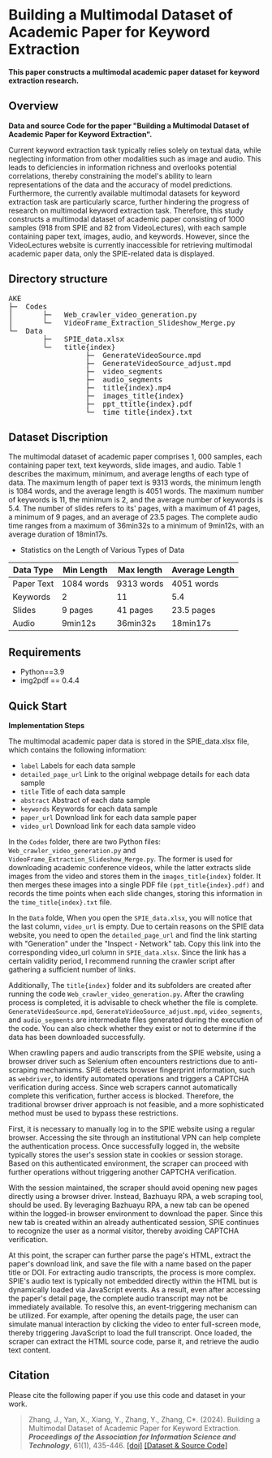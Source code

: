 # Building a Multimodal Dataset of Academic Paper for Keyword Extraction
**This paper constructs a multimodal academic paper dataset for keyword extraction research.**
## Overview
**Data and source Code for the paper "Building a Multimodal Dataset of Academic Paper for Keyword Extraction".**

Current keyword extraction task typically relies solely on textual data, while neglecting information from other modalities such as image and audio. This leads to deficiencies in information richness and overlooks potential correlations, thereby constraining the model's ability to learn representations of the data and the accuracy of model predictions. Furthermore, the currently available multimodal datasets for keyword extraction task are particularly scarce, further hindering the progress of research on multimodal keyword extraction task. Therefore, this study constructs a multimodal dataset of academic paper consisting of 1000 samples (918 from SPIE and 82 from VideoLectures), with each sample containing paper text, images, audio, and keywords. However, since the VideoLectures website is currently inaccessible for retrieving multimodal academic paper data, only the SPIE-related data is displayed.
## Directory structure
<pre>
AKE                                                              Root directory
├─  Codes 
│       ├─   Web_crawler_video_generation.py                     Download academic conference videos
│       └─   VideoFrame_Extraction_Slideshow_Merge.py            Extract slides from the video and switch time nodes
└─  Data
        ├─   SPIE_data.xlsx                                     Store SPIE data information
        └─   title{index}
                  ├─  GenerateVideoSource.mpd                    The website retrieves the mpd file of the video
                  ├─  GenerateVideoSource_adjust.mpd             Modify and adjust the mpd file
                  ├─  video_segments                             Multiple video segments
                  ├─  audio_segments                             Multiple audio segments
                  ├─  title{index}.mp4                           A video composed of multiple segments
                  ├─  images_title{index}                        Folder for storing slide images
                  ├─  ppt_ttitle{index}.pdf                      PDF file of slide image synthesis
                  └─  time_title{index}.txt                      Time nodes for switching between each slide
</pre>
## Dataset Discription

The multimodal dataset of academic paper comprises 1, 000 samples, each containing paper text, text keywords, slide images, and audio. Table 1 describes the maximum, minimum, and average lengths of each type of data. The maximum length of paper text is 9313 words, the minimum length is 1084 words, and the average length is 4051 words. The maximum number of keywords is 11, the minimum is 2, and the average number of keywords is 5.4. The number of slides refers to its' pages, with a maximum of 41 pages, a minimum of 9 pages, and an average of 23.5 pages. The complete audio time ranges from a maximum of 36min32s to a minimum of 9min12s, with an average duration of 18min17s.

- Statistics on the Length of Various Types of Data

|Data Type|Min Length|Max length|Average Length|
|-|-|-|-|
|Paper Text|1084 words|9313 words|4051 words|
|Keywords|2|11|5.4|
|Slides|9 pages|41 pages|23.5 pages|
|Audio|9min12s|36min32s|18min17s|

## Requirements

- Python==3.9
- img2pdf == 0.4.4

## Quick Start
**Implementation Steps**

The multimodal academic paper data is stored in the SPIE_data.xlsx file, which contains the following information: 
- <code>label</code> Labels for each data sample
- <code>detailed_page_url</code> Link to the original webpage details for each data sample
- <code>title</code> Title of each data sample
- <code>abstract</code> Abstract of each data sample
- <code>keywords</code> Keywords for each data sample
- <code>paper_url</code> Download link for each data sample paper
- <code>video_url</code> Download link for each data sample video
  
In the <code>Codes</code> folder, there are two Python files: <code>Web_crawler_video_generation.py</code> and <code>VideoFrame_Extraction_Slideshow_Merge.py</code>. The former is used for downloading academic conference videos, while the latter extracts slide images from the video and stores them in the <code>images_title{index}</code> folder. It then merges these images into a single PDF file <code>(ppt_title{index}.pdf)</code> and records the time points when each slide changes, storing this information in the <code>time_title{index}.txt</code> file.

In the <code>Data</code> folde, When you open the <code>SPIE_data.xlsx</code>, you will notice that the last column, <code>video_url</code> is empty. Due to certain reasons on the SPIE data website, you need to open the <code>detailed_page_url</code> and find the link starting with "Generation" under the "Inspect - Network" tab. Copy this link into the corresponding video_url column in <code>SPIE_data.xlsx</code>. Since the link has a certain validity period, I recommend running the crawler script after gathering a sufficient number of links. 

Additionally, The <code>title{index}</code> folder and its subfolders are created after running the code <code>Web_crawler_video_generation.py</code>. After the crawling process is completed, it is advisable to check whether the file is complete. <code>GenerateVideoSource.mpd</code>, <code>GenerateVideoSource_adjust.mpd</code>, <code>video_segments</code>, and <code>audio_segments</code> are intermediate files generated during the execution of the code. You can also check whether they exist or not to determine if the data has been downloaded successfully.

When crawling papers and audio transcripts from the SPIE website, using a browser driver such as Selenium often encounters restrictions due to anti-scraping mechanisms. SPIE detects browser fingerprint information, such as <code>webdriver</code>, to identify automated operations and triggers a CAPTCHA verification during access. Since web scrapers cannot automatically complete this verification, further access is blocked. Therefore, the traditional browser driver approach is not feasible, and a more sophisticated method must be used to bypass these restrictions. 

First, it is necessary to manually log in to the SPIE website using a regular browser. Accessing the site through an institutional VPN can help complete the authentication process. Once successfully logged in, the website typically stores the user's session state in cookies or session storage. Based on this authenticated environment, the scraper can proceed with further operations without triggering another CAPTCHA verification. 

With the session maintained, the scraper should avoid opening new pages directly using a browser driver. Instead, Bazhuayu RPA, a web scraping tool, should be used. By leveraging Bazhuayu RPA, a new tab can be opened within the logged-in browser environment to download the paper. Since this new tab is created within an already authenticated session, SPIE continues to recognize the user as a normal visitor, thereby avoiding CAPTCHA verification. 

At this point, the scraper can further parse the page's HTML, extract the paper's download link, and save the file with a name based on the paper title or DOI.  For extracting audio transcripts, the process is more complex. SPIE's audio text is typically not embedded directly within the HTML but is dynamically loaded via JavaScript events. As a result, even after accessing the paper's detail page, the complete audio transcript may not be immediately available. To resolve this, an event-triggering mechanism can be utilized. For example, after opening the details page, the user can simulate manual interaction by clicking the video to enter full-screen mode, thereby triggering JavaScript to load the full transcript. Once loaded, the scraper can extract the HTML source code, parse it, and retrieve the audio text content.
## Citation
Please cite the following paper if you use this code and dataset in your work.

>Zhang, J., Yan, X., Xiang, Y., Zhang, Y., Zhang, C\*. (2024). Building a Multimodal Dataset of Academic Paper for Keyword Extraction. ***Proceedings of the Association for Information Science and Technology***, 61(1), 435-446.  [[doi]](https://doi.org/10.1002/pra2.1040)  [[Dataset & Source Code]](https://github.com/zzjy01/AKE.git) 
